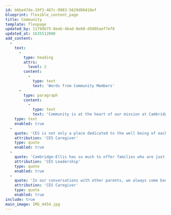 ```yaml
---
id: b6be47de-19f3-467c-9983-5629d08418ef
blueprint: flexible_content_page
title: Community
template: flexpage
updated_by: 1179db75-8eeb-4bad-8e60-d5005aef7ef8
updated_at: 1635512088
add_content:
  -
    text:
      -
        type: heading
        attrs:
          level: 2
        content:
          -
            type: text
            text: 'Words from Community Members'
      -
        type: paragraph
        content:
          -
            type: text
            text: 'Community is at the heart of our mission at Cambridge-Ellis. We are constantly working towards the ideals of inclusion, equity, and a true sense of belonging for all of our community members. Testimonials from a variety of community members provide a window into the community we are nurturing at CES.'
    type: text
    enabled: true
  -
    quote: 'CES is not only a place dedicated to the well being of each child, but it has an enduring sense of community. Our two children have thoroughly enjoyed the preschool and French immersion programs, as well as the summer camp. As our daughter finished the purple room, we did not know who was going to miss CES more—our daughter or us—but we were sure that she was well prepared for her next school. Thankfully for us, our son started the following year in the Orange Room.'
    attribution: 'CES Caregiver'
    type: quote
    enabled: true
  -
    quote: 'Cambridge-Ellis has so much to offer families who are just starting their child’s journey education. Our teachers take the time to form unique relationships with each child, making the transition from home to school feel flawless. I often feel in awe of the curriculum my co-workers are cultivating in their classrooms: Kamishibai theater storytelling, what farming looks like around the world, the art Jean-Michel Basquiat, the silkworm lifecycle, and what it means to vote! I feel that at CES, we work with children to build a foundation of learning that will serve them for the rest of their lives.'
    attribution: 'CES Leadership'
    type: quote
    enabled: true
  -
    quote: 'In our conversations with other parents, we always come back to the same refrain: Cambridge-Ellis is a special place. The kindness and gentleness of the teachers, the depth and creativity of the curriculum, the exuberance of the children’s art displayed everywhere, the sunlight that fills and warms the building- these are just some of the things that make Cambridge-Ellis a very special place. We couldn’t have asked for a better first school experience for our child.'
    attribution: 'CES Caregiver'
    type: quote
    enabled: true
include: true
main_image: IMG_4454.jpg
---
```

